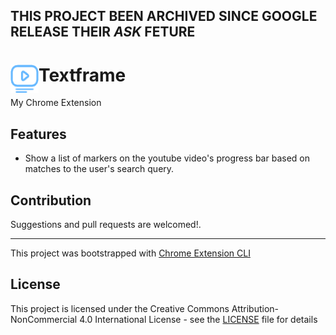 ## THIS PROJECT BEEN ARCHIVED SINCE GOOGLE RELEASE THEIR *ASK* FETURE

# <img src="public/icons/icon_48.png" width="45" align="left"> Textframe

My Chrome Extension

## Features

- Show a list of markers on the youtube video's progress bar based on matches to the user's search query.

## Contribution

Suggestions and pull requests are welcomed!.

---

This project was bootstrapped with [Chrome Extension CLI](https://github.com/dutiyesh/chrome-extension-cli)

## License

This project is licensed under the Creative Commons Attribution-NonCommercial 4.0 International License - see the [LICENSE](../LICENSE) file for details
